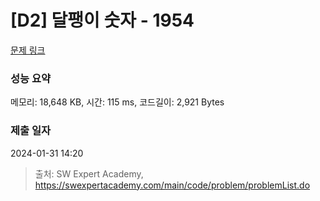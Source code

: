# [D2] 달팽이 숫자 - 1954 

[문제 링크](https://swexpertacademy.com/main/code/problem/problemDetail.do?contestProbId=AV5PobmqAPoDFAUq) 

### 성능 요약

메모리: 18,648 KB, 시간: 115 ms, 코드길이: 2,921 Bytes

### 제출 일자

2024-01-31 14:20



> 출처: SW Expert Academy, https://swexpertacademy.com/main/code/problem/problemList.do